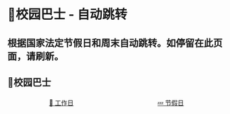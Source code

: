 # 🚌校园巴士 - 自动跳转

## 根据国家法定节假日和周末自动跳转。如停留在此页面，请刷新。

## 🚌校园巴士

<div id="button-div">
<div class='bt-sub'><a href="./workday.html">💼 工作日</a></div>
<div class='bt-sub'><a href="./holiday.html">💤 节假日</a></div>
</div>

<ClientOnly>
<style>
.bt-sub {
    margin-top: 1%;
    display: inline-block;
    width: 48%;
    text-align: center;
}
</style>
</ClientOnly>


<script>
  export default {
    mounted () {
    function bus_redirect(){
        var day_map = {};
        // JSON is from https://github.com/NateScarlet/holiday-cn
        // need to update by year
        $.getJSON("2021.json", function (data) {
            for (let i = 0; i < data.days.length; i++) {
                item = data.days[i];
                day_map[item.date] = item.isOffDay;
            }
        });
        // console.log(day_map);
        var now_date = new Date();
        var ye = new Intl.DateTimeFormat('en', {year: 'numeric'}).format(now_date);
        var mo = new Intl.DateTimeFormat('en', {month: '2-digit'}).format(now_date);
        var da = new Intl.DateTimeFormat('en', {day: '2-digit'}).format(now_date);
        var day_key = `${ye}-${mo}-${da}`;
        var day_in_week = now_date.getDay();
        var is_holiday;
        if (day_map[day_key] == null) {
            var isWeekend = (day_in_week == 6) || (day_in_week == 0);
            // 6 = Saturday, 0 = Sunday
            is_holiday = isWeekend;
            console.log(isWeekend);
            console.log("No in GOV declaration")
        } else {
            is_holiday = day_map[day_key];
            console.log(day_map[day_key]);
            console.log("In GOV declaration")
        }
        if (is_holiday){
            location.href = "/transport/holiday.html";
        }else {
            location.href = "/transport/workday.html";
        }
    }

    document.addEventListener('DOMContentLoaded', bus_redirect, false);

    $(document).ready(function () {
        bus_redirect();
    });
    setInterval(bus_redirect, 1000);
    }
  }
</script>
